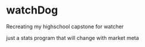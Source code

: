 # watchDog
Recreating my highschool capstone for watcher

just a stats program that will change with market meta
